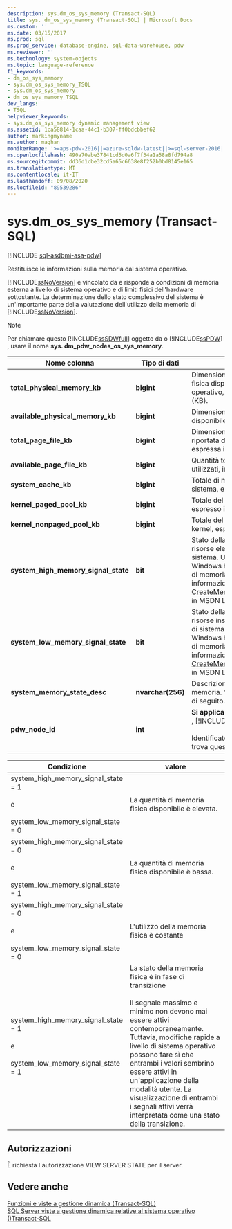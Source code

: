 ```yaml
---
description: sys.dm_os_sys_memory (Transact-SQL)
title: sys. dm_os_sys_memory (Transact-SQL) | Microsoft Docs
ms.custom: ''
ms.date: 03/15/2017
ms.prod: sql
ms.prod_service: database-engine, sql-data-warehouse, pdw
ms.reviewer: ''
ms.technology: system-objects
ms.topic: language-reference
f1_keywords:
- dm_os_sys_memory
- sys.dm_os_sys_memory_TSQL
- sys.dm_os_sys_memory
- dm_os_sys_memory_TSQL
dev_langs:
- TSQL
helpviewer_keywords:
- sys.dm_os_sys_memory dynamic management view
ms.assetid: 1ca58814-1caa-44c1-b307-ff0bdcbbef62
author: markingmyname
ms.author: maghan
monikerRange: '>=aps-pdw-2016||=azure-sqldw-latest||>=sql-server-2016||=sqlallproducts-allversions||>=sql-server-linux-2017||=azuresqldb-mi-current'
ms.openlocfilehash: 490a70abe37841cd5d0a6f7f34a1a58a8fd794a8
ms.sourcegitcommit: dd36d1cbe32cd5a65c6638e8f252b0bd8145e165
ms.translationtype: MT
ms.contentlocale: it-IT
ms.lasthandoff: 09/08/2020
ms.locfileid: "89539286"
---
```

# <a name="sysdm_os_sys_memory-transact-sql"></a>sys.dm_os_sys_memory (Transact-SQL)
[!INCLUDE [sql-asdbmi-asa-pdw](../../includes/applies-to-version/sql-asdbmi-asa-pdw.md)]

  Restituisce le informazioni sulla memoria dal sistema operativo.  
  
 [!INCLUDE[ssNoVersion](../../includes/ssnoversion-md.md)] è vincolato da e risponde a condizioni di memoria esterna a livello di sistema operativo e di limiti fisici dell'hardware sottostante. La determinazione dello stato complessivo del sistema è un'importante parte della valutazione dell'utilizzo della memoria di [!INCLUDE[ssNoVersion](../../includes/ssnoversion-md.md)].  
  
> [!NOTE]  
>  Per chiamare questo [!INCLUDE[ssSDWfull](../../includes/sssdwfull-md.md)] oggetto da o [!INCLUDE[ssPDW](../../includes/sspdw-md.md)] , usare il nome **sys. dm_pdw_nodes_os_sys_memory**.  
  
|Nome colonna|Tipo di dati|Descrizione|  
|-----------------|---------------|-----------------|  
|**total_physical_memory_kb**|**bigint**|Dimensione totale della memoria fisica disponibile per il sistema operativo, espressa in kilobyte (KB).|  
|**available_physical_memory_kb**|**bigint**|Dimensione della memoria fisica disponibile, espressa in KB.|  
|**total_page_file_kb**|**bigint**|Dimensione del limite del commit riportata dal sistema operativo, espressa in KB|  
|**available_page_file_kb**|**bigint**|Quantità totale di file di paging non utilizzati, in KB.|  
|**system_cache_kb**|**bigint**|Totale di memoria cache del sistema, espressa in KB.|  
|**kernel_paged_pool_kb**|**bigint**|Totale del pool paginato del kernel, espresso in KB.|  
|**kernel_nonpaged_pool_kb**|**bigint**|Totale del pool non paginato del kernel, espresso in KB.|  
|**system_high_memory_signal_state**|**bit**|Stato della notifica relativa alle risorse elevate della memoria di sistema. Un valore 1 indica che Windows ha impostato un segnale di memoria elevato. Per ulteriori informazioni, vedere [CreateMemoryResourceNotification](https://go.microsoft.com/fwlink/?LinkId=82427) in MSDN Library.|  
|**system_low_memory_signal_state**|**bit**|Stato della notifica relativa alle risorse insufficienti della memoria di sistema. Un valore 1 indica che Windows ha impostato un segnale di memoria basso. Per ulteriori informazioni, vedere [CreateMemoryResourceNotification](https://go.microsoft.com/fwlink/?LinkId=82427) in MSDN Library.|  
|**system_memory_state_desc**|**nvarchar(256)**|Descrizione dello stato della memoria. Vedere la tabella riportata di seguito.|  
|**pdw_node_id**|**int**|**Si applica a**: [!INCLUDE[ssSDWfull](../../includes/sssdwfull-md.md)] , [!INCLUDE[ssPDW](../../includes/sspdw-md.md)]<br /><br /> Identificatore del nodo su cui si trova questa distribuzione.|  
  
|Condizione|valore|  
|---------------|-----------|  
|system_high_memory_signal_state = 1<br /><br /> e<br /><br /> system_low_memory_signal_state = 0|La quantità di memoria fisica disponibile è elevata.|  
|system_high_memory_signal_state = 0<br /><br /> e<br /><br /> system_low_memory_signal_state = 1|La quantità di memoria fisica disponibile è bassa.|  
|system_high_memory_signal_state = 0<br /><br /> e<br /><br /> system_low_memory_signal_state = 0|L'utilizzo della memoria fisica è costante|  
|system_high_memory_signal_state = 1<br /><br /> e<br /><br /> system_low_memory_signal_state = 1|La stato della memoria fisica è in fase di transizione<br /><br /> Il segnale massimo e minimo non devono mai essere attivi contemporaneamente. Tuttavia, modifiche rapide a livello di sistema operativo possono fare sì che entrambi i valori sembrino essere attivi in un'applicazione della modalità utente. La visualizzazione di entrambi i segnali attivi verrà interpretata come una stato della transizione.|  
  
## <a name="permissions"></a>Autorizzazioni  
 È richiesta l'autorizzazione VIEW SERVER STATE per il server.  
  
## <a name="see-also"></a>Vedere anche  
 [Funzioni e viste a gestione dinamica &#40;Transact-SQL&#41;](~/relational-databases/system-dynamic-management-views/system-dynamic-management-views.md)   
 [SQL Server viste a gestione dinamica relative al sistema operativo &#40;&#41;Transact-SQL ](../../relational-databases/system-dynamic-management-views/sql-server-operating-system-related-dynamic-management-views-transact-sql.md)  
  
  


